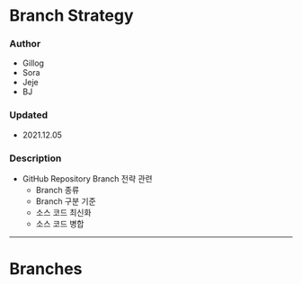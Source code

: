 # Branch Strategy

### Author
- Gillog
- Sora
- Jeje
- BJ

### Updated
- 2021.12.05

### Description
- GitHub Repository Branch 전략 관련
  - Branch 종류
  - Branch 구분 기준
  - 소스 코드 최신화
  - 소스 코드 병합
---

# Branches

